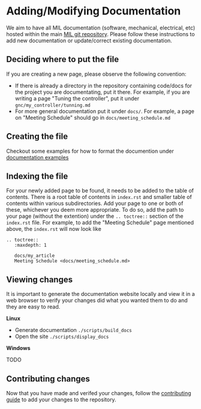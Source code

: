 # Adding/Modifying Documentation
We aim to have all MIL documentation (software, mechanical, electrical, etc) hosted within the main [MIL git repository](https://github.com/uf-mil/mil). Please follow these instructions to add new documentation or update/correct existing documentation.


## Deciding where to put the file
If you are creating a new page, please observe the following convention:
* If there is already a directory in the repository containing code/docs for the project you are documentating, put it there. For example, if you are writing a page "Tuning the controller", put it under `gnc/my_controller/tunning.md`
* For more general documentation put it under `docs/`. For example, a page on "Meeting Schedule" should go in `docs/meeting_schedule.md`

## Creating the file
Checkout some examples for how to format the documention under [documentation examples](examples/index)

## Indexing the file
For your newly added page to be found, it needs to be added to the table of contents. There is a root table of contents in `index.rst` and smaller table of contents within various subdirectories. Add your page to one or both of these, whichever you deem more appropriate. To do so, add the path to your page (without the extention) under the
`.. toctree::` section of the `index.rst` file. For example, to add the "Meeting Schedule" page mentioned above, the `index.rst` will now look like
```
.. toctree::
   :maxdepth: 1

   docs/my_article
   Meeting Schedule <docs/meeting_schedule.md>
```

## Viewing changes
It is important to generate the documentation website locally and view it in a web browser to verify your changes did what you wanted them to do and they are easy to read.

**Linux**

* Generate documentation `./scripts/build_docs`
* Open the site `./scripts/display_docs`

**Windows**

TODO

## Contributing changes
Now that you have made and verifed your changes, follow the [contributing guide](contributing) to add your changes to the repository.
